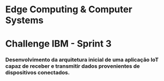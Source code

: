 # Edge Computing & Computer Systems
# Challenge IBM - Sprint 3


### Desenvolvimento da arquitetura inicial de uma aplicação IoT capaz de receber e transmitir dados provenientes de dispositivos conectados. 
